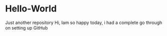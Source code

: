 # Hello-World
Just another repository
Hi,
Iam so happy today, i had a complete go through on setting up GitHub

